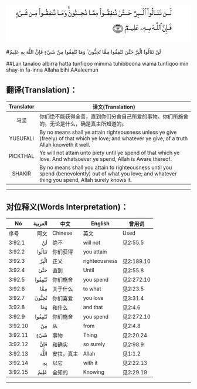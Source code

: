 ![003:092](images/003_092.gif)

#لَنْ تَنَالُوا الْبِرَّ حَتَّىٰ تُنْفِقُوا مِمَّا تُحِبُّونَ ۚ وَمَا تُنْفِقُوا مِنْ شَيْءٍ فَإِنَّ اللَّهَ بِهِ عَلِيمٌ 

##Lan tanaloo albirra hatta tunfiqoo mimma tuhibboona wama tunfiqoo min shay-in fa-inna Allaha bihi AAaleemun 

## 翻译(Translation)：

| Translator | 译文(Translation)                                            |
| :--------: | ------------------------------------------------------------ |
|    马坚    | 你们绝不能获得全善，直到你们分舍自己所爱的事物。你们所施舍的，无论是什么，确是真主所知道的。 |
|  YUSUFALI  | By no means shall ye attain righteousness unless ye give (freely) of that which ye love; and whatever ye give, of a truth Allah knoweth it well. |
|  PICKTHAL  | Ye will not attain unto piety until ye spend of that which ye love. And whatsoever ye spend, Allah is Aware thereof. |
|   SHAKIR   | By no means shall you attain to righteousness until you spend (benevolently) out of what you love; and whatever thing you spend, Allah surely knows it. |

---

## 对位释义(Words Interpretation)：

| No   | العربية | 中文    | English | 曾用词 |
| ---- | ------: | ------- | ------- | ------ |
| 序号 |    阿文 | Chinese | 英文    | Used   |
| 3:92.1  | لَنْ     | 绝不       | will not      | 见2:55.5   |
| 3:92.2  | تَنَالُوا | 你们获得   | you attain    |            |
| 3:92.3  | الْبِرَّ   | 正义       | righteousness | 见2:189.10 |
| 3:92.4  | حَتَّىٰ    | 直到       | Until         | 见2:55.8   |
| 3:92.5  | تُنْفِقُوا | 你们施舍   | you spend     | 见2:272.10 |
| 3:92.6  | مِمَّا    | 关于什么   | to what       | 见2:23.5   |
| 3:92.7  | تُحِبُّونَ  | 你们喜爱   | you love      | 见3:31.4   |
| 3:92.8  | وَمَا    | 和什么     | and that      | 见2:4.6    |
| 3:92.9  | تُنْفِقُوا | 你们施舍   | you spend     | 见2:272.10 |
| 3:92.10 | مِنْ     | 从         | from          | 见2:4.8    |
| 3:92.11 | شَيْءٍ    | 事物       | Thing         | 见2:20.24  |
| 3:92.12 | فَإِنَّ    | 和确实     | so surely     | 见2:98.9   |
| 3:92.13 | اللَّهَ   | 安拉，真主 | Allah         | 见1:1.2    |
| 3:92.14 | بِهِ     | 以它       | with it       | 见2:22.13  |
| 3:92.15 | عَلِيمٌ   | 全知的     | Knowing       | 见2:29.19  |

---
